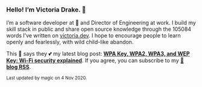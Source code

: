### Hello! I’m Victoria Drake. 👋

I’m a software developer at 💜 and Director of Engineering at work. I build my skill stack in public and share open source knowledge through the 105084 words I’ve written on [victoria.dev](https://victoria.dev). I hope to encourage people to learn openly and fearlessly, with wild child-like abandon.

This 💩 says they 💕 my latest blog post: **[WPA Key, WPA2, WPA3, and WEP Key: Wi-Fi security explained](https://victoria.dev/blog/wpa-key-wpa2-wpa3-and-wep-key-wi-fi-security-explained/)**. If you agree, you can subscribe to my [📡 **blog RSS**](https://victoria.dev/index.xml).

<sub>Last updated by magic on 4 Nov 2020.</sub>
